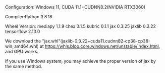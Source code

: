 Configuration: Windows 11, CUDA 11.1+CUDNN8.2(NVIDIA RTX3060)

Compiler:Python 3.8.18

Wheel Version:
mediapy                         1.1.9
chex                            0.1.5
kubric                          0.1.1
jax                             0.3.25
jaxlib                          0.3.22
tensorflow                      2.13.0

We download the "jax.whl"(jaxlib-0.3.22+cuda11.cudnn82-cp38-cp38-win_amd64.whl) at https://whls.blob.core.windows.net/unstable/index.html, and GPU works.

If you use Windows system, you may achieve the proper version of jax by the same method.
